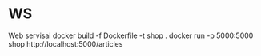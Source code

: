 # WS
Web servisai
docker build -f Dockerfile -t shop .
docker run -p 5000:5000 shop
http://localhost:5000/articles
